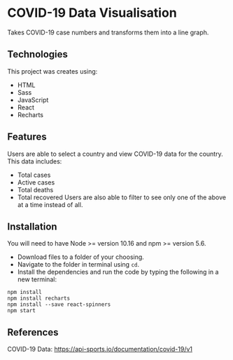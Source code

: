 # COVID-19 Data Visualisation
Takes COVID-19 case numbers and transforms them into a line graph. 

## Technologies
This project was creates using:
- HTML
- Sass
- JavaScript
- React
- Recharts

## Features
Users are able to select a country and view COVID-19 data for the country. This data includes:
- Total cases
- Active cases
- Total deaths
- Total recovered
Users are also able to filter to see only one of the above at a time instead of all. 

## Installation
You will need to have Node >= version 10.16 and npm >= version 5.6.
- Download files to a folder of your choosing.
- Navigate to the folder in terminal using `cd`.
- Install the dependencies and run the code by typing the following in a new terminal:
```
npm install
npm install recharts
npm install --save react-spinners
npm start
```

## References
COVID-19 Data: https://api-sports.io/documentation/covid-19/v1
